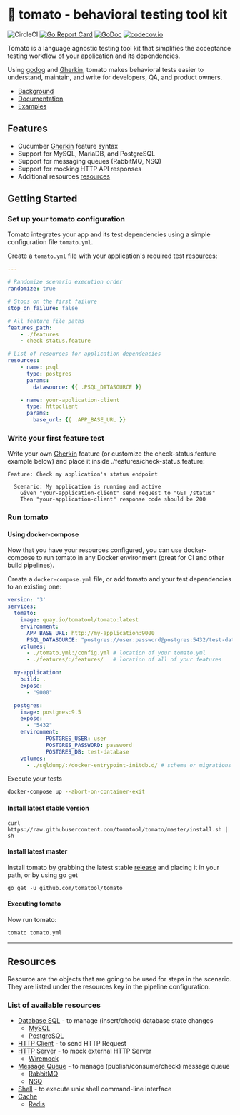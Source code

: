 # 🍅 tomato - behavioral testing tool kit
![CircleCI](https://circleci.com/gh/tomatool/tomato/tree/master.svg?style=shield)
[![Go Report Card](https://goreportcard.com/badge/github.com/tomatool/tomato)](https://goreportcard.com/report/github.com/tomatool/tomato)
[![GoDoc](https://godoc.org/github.com/tomatool/tomato?status.svg)](https://godoc.org/github.com/tomatool/tomato)
[![codecov.io](https://codecov.io/github/tomatool/tomato/branch/master/graph/badge.svg)](https://codecov.io/github/tomatool/tomato)

Tomato is a language agnostic testing tool kit that simplifies the acceptance testing workflow of your application and its dependencies.

Using [godog](https://github.com/DATA-DOG/godog) and [Gherkin](https://docs.cucumber.io/gherkin/), tomato makes behavioral tests easier to understand, maintain, and write for developers, QA, and product owners.

- [Background](https://medium.com/@alileza/functional-testing-using-af78a868a1f1)
- [Documentation](https://github.com/tomatool/tomato/tree/master/docs)
- [Examples](https://github.com/tomatool/tomato/tree/0.1.0/examples/features)

## Features
- Cucumber [Gherkin](https://docs.cucumber.io/gherkin/) feature syntax
- Support for MySQL, MariaDB, and PostgreSQL
- Support for messaging queues (RabbitMQ, NSQ)
- Support for mocking HTTP API responses
- Additional resources [resources](https://tomatool.github.io/tomato/resources)

## Getting Started

### Set up your tomato configuration
Tomato integrates your app and its test dependencies using a simple configuration file `tomato.yml`.

Create a `tomato.yml` file with your application's required test [resources](https://github.com/tomatool/tomato/blob/master/docs/resources.md):
```yml
---

# Randomize scenario execution order
randomize: true

# Stops on the first failure
stop_on_failure: false

# All feature file paths
features_path:
    - ./features
    - check-status.feature

# List of resources for application dependencies
resources:
    - name: psql
      type: postgres
      params:
        datasource: {{ .PSQL_DATASOURCE }}

    - name: your-application-client
      type: httpclient
      params:
        base_url: {{ .APP_BASE_URL }}
```

### Write your first feature test
Write your own [Gherkin](https://docs.cucumber.io/gherkin/) feature (or customize the check-status.feature example below) and place it inside ./features/check-status.feature:

```gherkin
Feature: Check my application's status endpoint

  Scenario: My application is running and active
    Given "your-application-client" send request to "GET /status"
    Then "your-application-client" response code should be 200
```

### Run tomato
#### Using docker-compose

Now that you have your resources configured, you can use docker-compose to run tomato in any Docker environment (great for CI and other build pipelines).

Create a `docker-compose.yml` file, or add tomato and your test dependencies to an existing one:
```yml
version: '3'
services:
  tomato:
    image: quay.io/tomatool/tomato:latest
    environment:
      APP_BASE_URL: http://my-application:9000
      PSQL_DATASOURCE: "postgres://user:password@postgres:5432/test-database?sslmode=disable"
    volumes:
      - ./tomato.yml:/config.yml # location of your tomato.yml
      - ./features/:/features/   # location of all of your features

  my-application:
    build: .
    expose:
      - "9000"

  postgres:
    image: postgres:9.5
    expose:
      - "5432"
    environment:
            POSTGRES_USER: user
            POSTGRES_PASSWORD: password
            POSTGRES_DB: test-database
    volumes:
      - ./sqldump/:/docker-entrypoint-initdb.d/ # schema or migrations sql
```

Execute your tests
```sh
docker-compose up --abort-on-container-exit
```

#### Install latest stable version

```
curl https://raw.githubusercontent.com/tomatool/tomato/master/install.sh | sh
```

#### Install latest master

Install tomato by grabbing the latest stable [release](https://github.com/tomatool/tomato/releases/latest) and placing it in your path, or by using go get
```
go get -u github.com/tomatool/tomato
```

#### Executing tomato

Now run tomato:
```sh
tomato tomato.yml
```

---

## Resources

Resource are the objects that are going to be used for steps in the scenario. They are listed under the resources key in the pipeline configuration.

### List of available resources

* [Database SQL](https://github.com/tomatool/tomato/blob/master/docs/resources.md#database-sql) - to manage (insert/check) database state changes
  * [MySQL](https://github.com/tomatool/tomato/blob/master/docs/resources.md#database-sql)
  * [PostgreSQL](https://github.com/tomatool/tomato/blob/master/docs/resources.md#database-sql)
* [HTTP Client](https://github.com/tomatool/tomato/blob/master/docs/resources.md#http-client) - to send HTTP Request
* [HTTP Server](https://github.com/tomatool/tomato/blob/master/docs/resources.md#http-server) - to mock external HTTP Server
  * [Wiremock](https://github.com/tomatool/tomato/blob/master/docs/resources.md#http-server)
* [Message Queue](https://github.com/tomatool/tomato/blob/master/docs/resources.md#queue) - to manage (publish/consume/check) message queue
  * [RabbitMQ](https://github.com/tomatool/tomato/blob/master/docs/resources.md#queue)
  * [NSQ](https://github.com/tomatool/tomato/blob/master/docs/resources.md#queue)
* [Shell](https://github.com/tomatool/tomato/blob/master/docs/resources.md#shell) -  to execute unix shell command-line interface
* [Cache](https://github.com/tomatool/tomato/blob/master/docs/resources.md#cache)
  * [Redis](https://github.com/tomatool/tomato/blob/master/docs/resources.md#cache)
